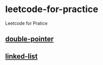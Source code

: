 # leetcode-for-practice

Leetcode for Pratice

## [double-pointer](/double-pointer)

## [linked-list](/linked-list)
